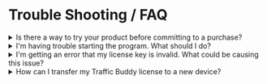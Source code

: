 # Trouble Shooting / FAQ

<details>

<summary> Is there a way to try your product before committing to a purchase?</summary>

We offer a 14-day money-back guarantee on all purchases, so you can feel confident in trying out our product. However, we do not currently have a free trial version available. If you have any further questions or concerns about the product, please don't hesitate to reach out to us. We're always happy to help.

</details>

<details>

<summary>I'm having trouble starting the program. What should I do?</summary>

&#x20;There could be a few different things that could be causing issues with starting the program. Here are a few things you can try:

1. Make sure you have the latest version of .NET 9 installed on your computer. You can download the latest version from the [Microsoft](https://dotnet.microsoft.com/en-us/download/dotnet/thank-you/sdk-9.0.304-windows-x64-installer) website.
2. Check to see if there are any updates available for the program. Sometimes issues can be resolved by simply updating to the latest version.
3. Try restarting your computer and then attempting to start the program again.
4. If you're still having issues, try uninstalling and reinstalling the program.

If you've tried all of these steps and are still having problems starting the program, please don't hesitate to reach out to our support team for further assistance.

</details>

<details>

<summary>I'm getting an error that my license key is invalid. What could be causing this issue?</summary>

There are a few potential causes for this issue:

1. Check your internet connection to ensure that you have a stable connection. This is necessary for the program to verify your license key.
2. Make sure that there are no extra spaces before or after the license key. Sometimes when copying and pasting, these spaces can be inadvertently added and can cause the key to be invalid.
3. Check to make sure that you are entering the correct license key. If you have multiple keys or are unsure which key to use, it might be helpful to double-check with whoever provided the key or with our support team.

If you've tried all of these steps and are still having issues with your license key, please don't hesitate to reach out to our support team for further assistance.

</details>

<details>

<summary>How can I transfer my Traffic Buddy license to a new device?</summary>

One product license is only valid for usage on a single device only. If you want to use Traffic Buddy on another device, you can easily transfer the license to the new device with the following steps:

1. On your old device go to Help Menu -> Remove License to remove the license from your previous device
2. Install Traffic Buddy on the new device and enter your license key to activate it.

</details>
